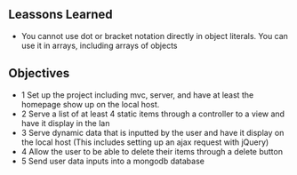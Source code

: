 ## Leassons Learned
- You cannot use dot or bracket notation directly in object literals. You can use it in arrays, including arrays of objects

## Objectives
- 1 Set up the project including mvc, server, and have at least the homepage show up on the local host.
- 2 Serve a list of at least 4 static items through a controller to a view and have it display in the lan
- 3 Serve dynamic data that is inputted by the user and have it display on the local host (This includes setting up an ajax request with jQuery)
- 4 Allow the user to be able to delete their items through a delete button
- 5 Send user data inputs into a mongodb database 
